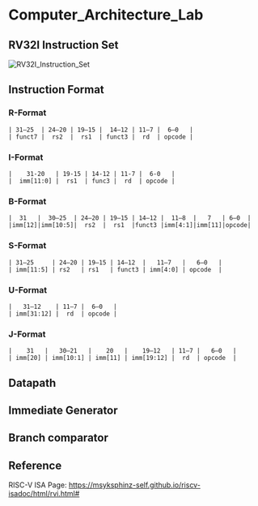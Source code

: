 # Computer_Architecture_Lab

## RV32I Instruction Set
![RV32I_Instruction_Set](RV32I_Instruction_Set.png)

## Instruction Format 

### R-Format
```
| 31–25  | 24–20 | 19–15 |  14–12 | 11–7 |  6–0   |    
| funct7 |  rs2  |  rs1  | funct3 |  rd  | opcode |
```
### I-Format 
```
|    31-20   | 19-15 | 14-12 | 11-7 |  6-0   |   
|  imm[11:0] |  rs1  | func3 |  rd  | opcode |
```
### B-Format    
```
|  31   |  30–25  | 24–20 | 19–15 | 14–12 |  11–8  |   7   | 6–0  |   
|imm[12]|imm[10:5]|  rs2  |  rs1  |funct3 |imm[4:1]|imm[11]|opcode|
```
### S-Format
```
| 31–25     | 24–20 | 19–15 | 14–12  |   11–7   |   6–0   |   
| imm[11:5] | rs2   | rs1   | funct3 | imm[4:0] | opcode  |
```
### U-Format
```
|   31–12    | 11–7 |  6–0   |    
| imm[31:12] |  rd  | opcode |
```

### J-Format
```
|    31   |   30–21   |    20   |    19–12   | 11–7 |   6–0   |  
| imm[20] | imm[10:1] | imm[11] | imm[19:12] |  rd  | opcode  |
```
## Datapath

## Immediate Generator

## Branch comparator

## Reference

RISC-V ISA Page: 
https://msyksphinz-self.github.io/riscv-isadoc/html/rvi.html#
